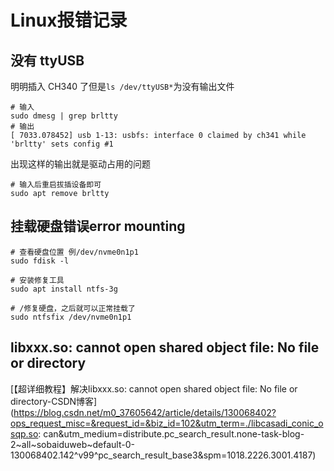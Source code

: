 # Linux报错记录

## 没有 ttyUSB

明明插入 CH340 了但是`ls /dev/ttyUSB*`为没有输出文件

```terminal
# 输入
sudo dmesg | grep brltty
# 输出
[ 7033.078452] usb 1-13: usbfs: interface 0 claimed by ch341 while 'brltty' sets config #1
```

出现这样的输出就是驱动占用的问题

```terminal
# 输入后重启拔插设备即可
sudo apt remove brltty
```

## 挂载硬盘错误error mounting

```terminal
# 查看硬盘位置 例/dev/nvme0n1p1
sudo fdisk -l

# 安装修复工具
sudo apt install ntfs-3g 

# /修复硬盘，之后就可以正常挂载了
sudo ntfsfix /dev/nvme0n1p1 
```

## libxxx.so: cannot open shared object file: No file or directory

[【超详细教程】解决libxxx.so: cannot open shared object file: No file or directory-CSDN博客](https://blog.csdn.net/m0_37605642/article/details/130068402?ops_request_misc=&request_id=&biz_id=102&utm_term=./libcasadi_conic_osqp.so: can&utm_medium=distribute.pc_search_result.none-task-blog-2~all~sobaiduweb~default-0-130068402.142^v99^pc_search_result_base3&spm=1018.2226.3001.4187)
